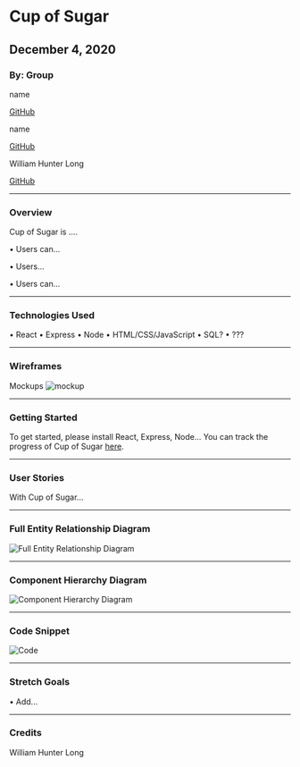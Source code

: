 # Cup of Sugar

## December 4, 2020

### By: Group

name

[GitHub](https://github.com/jackcheung56)

name

[GitHub](https://github.com/lewist13)

William Hunter Long

[GitHub](https://github.com/whlong1)
*** 

### Overview

Cup of Sugar is ....

• Users can...

• Users...

• Users can...


***

### Technologies Used

• React
• Express
• Node
• HTML/CSS/JavaScript
• SQL?
• ???

***

### Wireframes

Mockups
![mockup](https://i.imgur.com/D9rOI29.png)


***

### Getting Started

To get started, please install React, Express, Node... 
You can track the progress of Cup of Sugar [here](https://trello.com/b/9QrnqQ1j/phasmophobia). 



***

### User Stories

With Cup of Sugar...

***
### Full Entity Relationship Diagram

![Full Entity Relationship Diagram](link)

***

### Component Hierarchy Diagram

![Component Hierarchy Diagram](link)



***

### Code Snippet

![Code]()



***


### Stretch Goals

• Add...




***

### Credits

William Hunter Long




